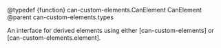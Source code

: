@typedef {function} can-custom-elements.CanElement CanElement
@parent can-custom-elements.types

An interface for derived elements using either [can-custom-elements] or [can-custom-elements.element].
